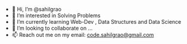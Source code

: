 - 👋 Hi, I’m @sahilgrao
- 👀 I’m interested in Solving Problems
- 🌱 I’m currently learning Web-Dev , Data Structures and Data Science
- 💞️ I’m looking to collaborate on ...
- 📫 Reach out me on my email: code.sahilgrao@gmail.com

<!---
sahilgrao/sahilgrao is a ✨ special ✨ repository because its `README.md` (this file) appears on your GitHub profile.
You can click the Preview link to take a look at your changes.
--->
